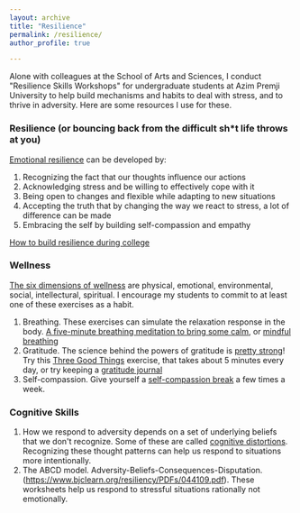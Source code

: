 ```yaml
---
layout: archive
title: "Resilience"
permalink: /resilience/
author_profile: true

---
```

Alone with colleagues at the School of Arts and Sciences, I conduct "Resilience Skills Workshops" for undergraduate students at Azim Premji University to help build mechanisms and habits to deal with stress, and to thrive in adversity. Here are some resources I use for these. 

### Resilience (or bouncing back from the difficult sh\*t life throws at you)
[Emotional resilience](https://positivepsychology.com/emotional-resilience/) can be developed by:
1. Recognizing the fact that our thoughts influence our actions
2. Acknowledging stress and be willing to effectively cope with it
3. Being open to changes and flexible while adapting to new situations
4. Accepting the truth that by changing the way we react to stress, a lot of difference can be made
5. Embracing the self by building self-compassion and empathy

[How to build resilience during college](https://hbr.org/2020/05/how-to-build-resilience-during-college-when-it-matters-most)


### Wellness
[The six dimensions of wellness](https://www.ymcasf.org/about/blog/six-dimensions-wellness) are physical, emotional, environmental, social, intellectural, spiritual. I encourage my students to commit to at least one of these exercises as a habit. 
1. Breathing. These exercises can simulate the relaxation response in the body. [A five-minute breathing meditation to bring some calm](https://www.youtube.com/watch?v=94Dh8TbctwY), or [mindful breathing](https://ggia.berkeley.edu/practice/mindful_breathing)
2. Gratitude. The science behind the powers of gratitude is [pretty strong](https://greatergood.berkeley.edu/article/item/how_gratitude_changes_you_and_your_brain)! Try this [Three Good Things](https://ggia.berkeley.edu/practice/three-good-things) exercise, that takes about 5 minutes every day, or try keeping a [gratitude journal](https://ggia.berkeley.edu/practice/gratitude_journal)
3. Self-compassion. Give yourself a [self-compassion break](https://ggia.berkeley.edu/practice/self_compassion_break) a few times a week.


### Cognitive Skills
1. How we respond to adversity depends on a set of underlying beliefs that we don't recognize. Some of these are called [cognitive distortions]('https://www.verywellmind.com/ten-cognitive-distortions-identified-in-cbt-22412'). Recognizing these thought patterns can help us respond to situations more intentionally.
2. The ABCD model. Adversity-Beliefs-Consequences-Disputation. (https://www.bjclearn.org/resiliency/PDFs/044109.pdf). These worksheets help us respond to stressful situations rationally not emotionally. 

